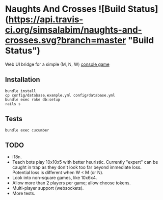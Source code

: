# Naughts And Crosses ![Build Status] (https://api.travis-ci.org/simsalabim/naughts-and-crosses.svg?branch=master "Build Status")

Web UI bridge for a simple (M, N, W) [console game](https://github.com/simsalabim/noughts-and-crosses)

## Installation
```shell
bundle install
cp config/database.example.yml config/database.yml
bundle exec rake db:setup
rails s
```

## Tests
```shell
bundle exec cucumber
```

## TODO

- i18n.
- Teach bots play 10x10x5 with better heuristic. Currently "expert" can be caught in trap as they don't
look too far beyond immediate loss. Potential loss is different when W < M (or N).
- Look into non-square games, like 10x6x4.
- Allow more than 2 players per game; allow choose tokens.
- Multi-player support (websockets).
- More tests.
